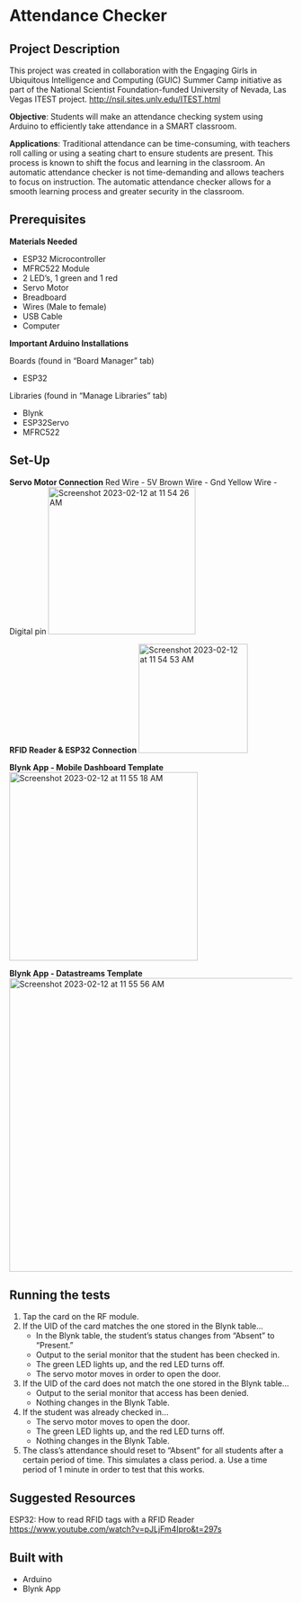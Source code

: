 # Attendance Checker

## Project Description
This project was created in collaboration with the Engaging Girls in Ubiquitous Intelligence and Computing (GUIC) Summer Camp initiative as part of the National Scientist Foundation-funded University of Nevada, Las Vegas ITEST project. 
http://nsil.sites.unlv.edu/ITEST.html

**Objective**: Students will make an attendance checking system using Arduino to efficiently take attendance in a SMART classroom.

**Applications**: Traditional attendance can be time-consuming, with teachers roll calling or using
a seating chart to ensure students are present. This process is known to shift the focus and
learning in the classroom. An automatic attendance checker is not time-demanding and allows
teachers to focus on instruction. The automatic attendance checker allows for a smooth learning
process and greater security in the classroom.

## Prerequisites

**Materials Needed**

- ESP32 Microcontroller
- MFRC522 Module
- 2 LED’s, 1 green and 1 red
- Servo Motor
- Breadboard
- Wires (Male to female)
- USB Cable
- Computer

**Important Arduino Installations**

Boards (found in “Board Manager” tab)
- ESP32

Libraries (found in “Manage Libraries” tab)
- Blynk
- ESP32Servo
- MFRC522

## Set-Up

**Servo Motor Connection**
Red Wire - 5V
Brown Wire - Gnd
Yellow Wire - Digital pin
<img width="262" alt="Screenshot 2023-02-12 at 11 54 26 AM" src="https://user-images.githubusercontent.com/120698868/218333781-6aabccbb-a74b-4742-a404-65cd9a30d1c2.png">

**RFID Reader & ESP32 Connection**
<img width="194" alt="Screenshot 2023-02-12 at 11 54 53 AM" src="https://user-images.githubusercontent.com/120698868/218333812-0b9a7e8e-8f6f-47cf-9b19-9921cc2a215a.png">

**Blynk App - Mobile Dashboard Template**
<img width="335" alt="Screenshot 2023-02-12 at 11 55 18 AM" src="https://user-images.githubusercontent.com/120698868/218333834-3cd7bad3-b63c-4f2e-ab61-08a02022f616.png">

**Blynk App - Datastreams Template**
<img width="522" alt="Screenshot 2023-02-12 at 11 55 56 AM" src="https://user-images.githubusercontent.com/120698868/218333868-5b347ce9-693c-4340-b18d-dde8e023f0da.png">

## Running the tests
1. Tap the card on the RF module.
2. If the UID of the card matches the one stored in the Blynk table...
    - In the Blynk table, the student’s status changes from “Absent” to “Present.”
    - Output to the serial monitor that the student has been checked in.
    - The green LED lights up, and the red LED turns off.
    - The servo motor moves in order to open the door.
3. If the UID of the card does not match the one stored in the Blynk table...
    - Output to the serial monitor that access has been denied.
    - Nothing changes in the Blynk Table.
4. If the student was already checked in...
    - The servo motor moves to open the door.
    - The green LED lights up, and the red LED turns off.
    - Nothing changes in the Blynk Table.
5. The class’s attendance should reset to “Absent” for all students after a certain period of time. This simulates a class period.
a. Use a time period of 1 minute in order to test that this works.

## Suggested Resources
ESP32: How to read RFID tags with a RFID Reader
https://www.youtube.com/watch?v=pJLjFm4Ipro&t=297s

## Built with
- Arduino
- Blynk App


